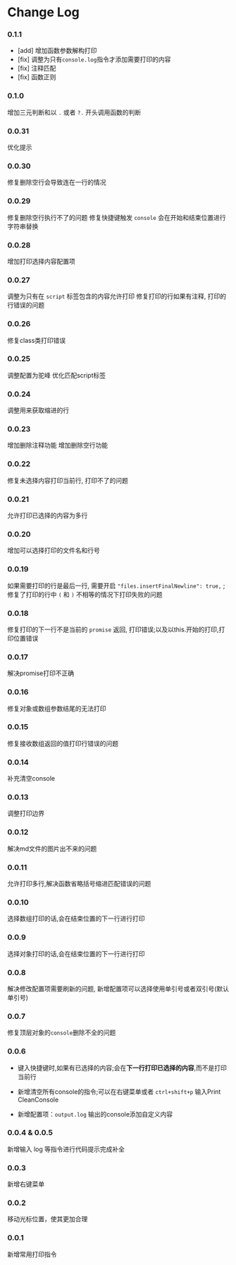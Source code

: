 # Change Log
### 0.1.1
- [add] 增加函数参数解构打印
- [fix] 调整为只有`console.log`指令才添加需要打印的内容
- [fix] 注释匹配
- [fix] 函数正则

### 0.1.0
增加三元判断和以 `.` 或者 `?.` 开头调用函数的判断

### 0.0.31
优化提示

### 0.0.30
修复删除空行会导致连在一行的情况

### 0.0.29
修复删除空行执行不了的问题
修复快捷键触发 `console` 会在开始和结束位置进行字符串替换

### 0.0.28
增加打印选择内容配置项

### 0.0.27
调整为只有在 `script` 标签包含的内容允许打印
修复打印的行如果有注释, 打印的行错误的问题

### 0.0.26
修复class类打印错误

### 0.0.25
调整配置为驼峰 优化匹配script标签

### 0.0.24
调整用来获取缩进的行

### 0.0.23
增加删除注释功能
增加删除空行功能

### 0.0.22
修复未选择内容打印当前行, 打印不了的问题

### 0.0.21
允许打印已选择的内容为多行

### 0.0.20
增加可以选择打印的文件名和行号

### 0.0.19
如果需要打印的行是最后一行, 需要开启 `"files.insertFinalNewline": true,` ; 修复了打印的行中 `(` 和 `)` 不相等的情况下打印失败的问题

### 0.0.18
修复打印的下一行不是当前的 `promise` 返回, 打印错误;以及以this.开始的打印,打印位置错误

### 0.0.17
解决promise打印不正确

### 0.0.16
修复对象或数组参数结尾的无法打印

### 0.0.15
修复接收数组返回的值打印行错误的问题

### 0.0.14
补充清空console

### 0.0.13
调整打印边界

### 0.0.12
解决md文件的图片出不来的问题

### 0.0.11
允许打印多行,解决函数省略括号缩进匹配错误的问题

### 0.0.10
选择数组打印的话,会在结束位置的下一行进行打印

### 0.0.9
选择对象打印的话,会在结束位置的下一行进行打印

### 0.0.8
解决修改配置项需要刷新的问题, 新增配置项可以选择使用单引号或者双引号(默认单引号)

### 0.0.7
修复顶层对象的`console`删除不全的问题

### 0.0.6
- 键入快捷键时,如果有已选择的内容;会在**下一行打印已选择的内容**,而不是打印当前行

- 新增清空所有console的指令;可以在右键菜单或者 `ctrl+shift+p` 输入Print CleanConsole

- 新增配置项：`output.log` 输出的console添加自定义内容

### 0.0.4 & 0.0.5
新增输入 log 等指令进行代码提示完成补全

### 0.0.3
新增右键菜单

### 0.0.2
移动光标位置，使其更加合理

### 0.0.1
新增常用打印指令
